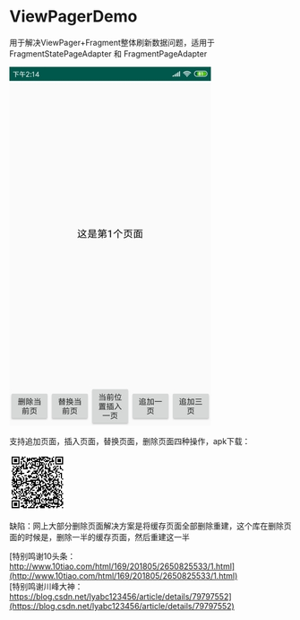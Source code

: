 # ViewPagerDemo
用于解决ViewPager+Fragment整体刷新数据问题，适用于 FragmentStatePageAdapter 和 FragmentPageAdapter  

![图片](https://github.com/jasonMouse/ViewPagerDemo/blob/master/app/src/main/assets/screen_1.jpg)  

支持追加页面，插入页面，替换页面，删除页面四种操作，apk下载：  

![图片](https://github.com/jasonMouse/ViewPagerDemo/blob/master/app/src/main/assets/apk_download_path.jpg)  
<!--https://raw.githubusercontent.com/jasonMouse/ViewPagerDemo/master/apk/demo.apk-->
缺陷：网上大部分删除页面解决方案是将缓存页面全部删除重建，这个库在删除页面的时候是，删除一半的缓存页面，然后重建这一半  

[特别鸣谢10头条：http://www.10tiao.com/html/169/201805/2650825533/1.html](http://www.10tiao.com/html/169/201805/2650825533/1.html)  
[特别鸣谢川峰大神：https://blog.csdn.net/lyabc123456/article/details/79797552](https://blog.csdn.net/lyabc123456/article/details/79797552)
